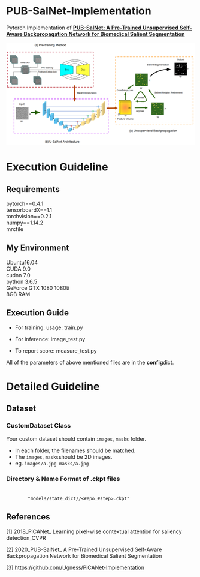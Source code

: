 # PUB-SalNet-Implementation
Pytorch Implementation of [**PUB-SalNet: A Pre-Trained Unsupervised Self-Aware Backpropagation Network for Biomedical Salient Segmentation**](https://www.mdpi.com/1999-4893/13/5/126/htm)

![The Overview Framework.png](readme_images/The_Overview_Framework.png)

# Execution Guideline
## Requirements
pytorch==0.4.1  
tensorboardX==1.1  
torchvision==0.2.1  
numpy==1.14.2  
mrcfile

## My Environment
Ubuntu16.04  
CUDA 9.0  
cudnn 7.0  
python 3.6.5  
GeForce GTX 1080 1080ti  
8GB RAM

## Execution Guide
- For training: usage: train.py

- For inference:  image_test.py

- To report score:  measure_test.py

All of the parameters of above mentioned files are in the **config**dict.

# Detailed Guideline
## Dataset
### CustomDataset Class
Your custom dataset should contain `images`, `masks` folder.
  - In each folder, the filenames should be matched. 
  - The `images`, `masks`should be 2D images.
  - eg. ```images/a.jpg masks/a.jpg```

### Directory & Name Format of .ckpt files
<code>
        "models/state_dict/<datetime(Month,Date,Hour,Minute)>/<#epo_#step>.ckpt"
</code>

##  References
[1] 2018_PiCANet_ Learning pixel-wise contextual attention for saliency detection_CVPR

[2] 2020_PUB-SalNet_ A Pre-Trained Unsupervised Self-Aware Backpropagation Network for Biomedical Salient Segmentation

[3] https://github.com/Ugness/PiCANet-Implementation